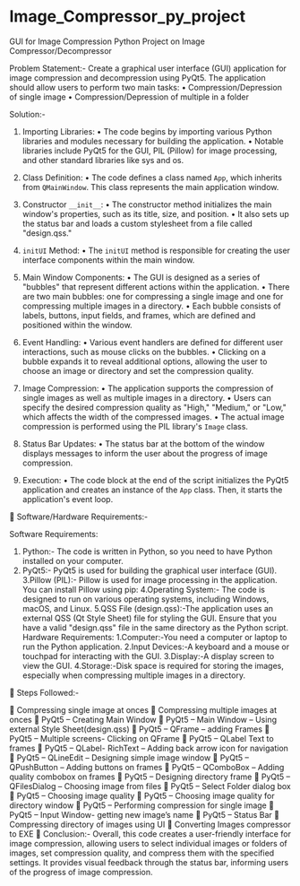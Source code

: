 # Image_Compressor_py_project
GUI for Image Compression 
Python Project on Image Compressor/Decompressor

Problem Statement:-
Create a graphical user interface (GUI) application for image compression and decompression using PyQt5. The application should allow users to perform two main tasks:
•	Compression/Depression of single image
•	Compression/Depression of multiple in a folder

Solution:-
1. Importing Libraries:
•	The code begins by importing various Python libraries and modules necessary for building the application.
•	Notable libraries include PyQt5 for the GUI, PIL (Pillow) for image processing, and other standard libraries like sys and os.
2. Class Definition:
•	The code defines a class named `App`, which inherits from `QMainWindow`. This class represents the main application window.
3. Constructor `__init__`:
•	The constructor method initializes the main window's properties, such as its title, size, and position.
•	It also sets up the status bar and loads a custom stylesheet from a file called "design.qss."


4. `initUI` Method:
•	The `initUI` method is responsible for creating the user interface components within the main window.
5. Main Window Components:
•	The GUI is designed as a series of "bubbles" that represent different actions within the application.
•	There are two main bubbles: one for compressing a single image and one for compressing multiple images in a directory.
•	Each bubble consists of labels, buttons, input fields, and frames, which are defined and positioned within the window.
6. Event Handling:
•	Various event handlers are defined for different user interactions, such as mouse clicks on the bubbles.
•	Clicking on a bubble expands it to reveal additional options, allowing the user to choose an image or directory and set the compression quality.
7. Image Compression:
•	The application supports the compression of single images as well as multiple images in a directory.
•	Users can specify the desired compression quality as "High," "Medium," or "Low," which affects the width of the compressed images.
•	The actual image compression is performed using the PIL library's `Image` class.
8. Status Bar Updates:
•	The status bar at the bottom of the window displays messages to inform the user about the progress of image compression.
9. Execution:
•	The code block at the end of the script initializes the PyQt5 application and creates an instance of the `App` class. Then, it starts the application's event loop.

	Software/Hardware Requirements:-

Software Requirements:
1. Python:- The code is written in Python, so you need to have Python installed on your computer. 
2. PyQt5:- PyQt5 is used for building the graphical user interface (GUI).    
3.Pillow (PIL):- Pillow is used for image processing in the application. You can install Pillow using pip:
4.Operating System:- The code is designed to run on various operating systems, including Windows, macOS, and Linux.
5.QSS File (design.qss):-The application uses an external QSS (Qt Style Sheet) file for styling the GUI. Ensure that you have a valid "design.qss" file in the same directory as the Python script.
Hardware Requirements:
1.Computer:-You need a computer or laptop to run the Python application.
2.Input Devices:-A keyboard and a mouse or touchpad for interacting with the GUI.
3.Display:-A display screen to view the GUI.
4.Storage:-Disk space is required for storing the images, especially when compressing multiple images in a directory.


	Steps Followed:-

	Compressing single image at onces
	Compressing multiple images at onces
	PyQt5 – Creating Main Window
	PyQt5 – Main Window – Using external Style Sheet(design.qss)
	PyQt5 – QFrame – adding Frames
	PyQt5 – Multiple screens- Clicking on QFrame
	PyQt5 – QLabel Text to frames
	PyQt5 – QLabel- RichText – Adding back arrow icon for navigation
	PyQt5 – QLineEdit – Designing simple image window
	PyQt5 – QPushButton – Adding buttons on frames
	PyQt5 – QComboBox – Adding quality combobox on frames
	PyQt5 – Designing directory frame
	PyQt5 – QFilesDialog – Choosing image from files
	PyQt5 – Select Folder dialog box
	PyQt5 – Choosing image quality
	PyQt5 – Choosing image quality for directory window
	PyQt5 – Performing compression for single image
	PyQt5 – Input Window- getting new image’s name
	PyQt5 – Status Bar
	Compressing directory of images using UI
	Converting Images compressor to EXE
	Conclusion:-
Overall, this code creates a user-friendly interface for image compression, allowing users to select individual images or folders of images,
set compression quality, and compress them with the specified settings. It provides visual feedback through the status bar, informing users
of the progress of image compression.
